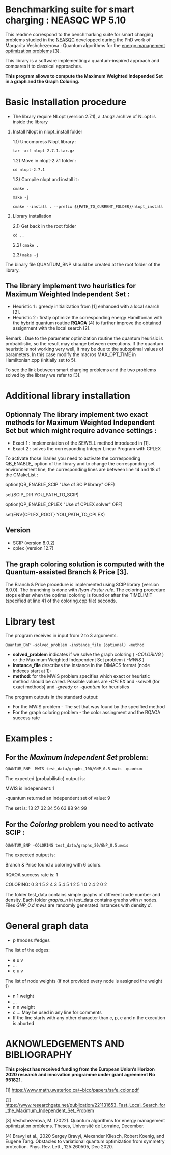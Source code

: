 # Benchmarking suite for smart charging : NEASQC WP 5.10 

This readme correspond to the benchmarking suite for smart charging problems studied in the [NEASQC](https://neasqc.eu/) developped during the PhD work of Margarita Veshchezerova : Quantum algorithms for the [energy management optimization problems](https://theses.hal.science/tel-04105922/) [3]. 

This library is a software implementing a quantum-inspired approach and compares it to classical approaches. 

**This program allows to compute the Maximum Weighted Independed Set in a graph and the Graph Coloring.**

# Basic Installation procedure 
* The library require NLopt (version 2.7.1), a .tar.gz archive of NLopt is inside the library
1) Install Nlopt in nlopt_install folder <p>
  1.1) Uncompress Nlopt library :  <p>
  `tar -xzf nlopt-2.7.1.tar.gz` <p>
  1.2) Move in nlopt-2.7.1 folder : <p>
   `cd nlopt-2.7.1`  <p>
  1.3) Compile nlopt and install it :  <p>
      `cmake .` <p>
      `make -j` <p>
      `cmake --install . --prefix ${PATH_TO_CURRENT_FOLDER}/nlopt_install` <p>
3) Library installation  <p>
  2.1) Get back in the root folder <p> `cd ..` <p>
  2.2)  `cmake . `  <p>
  2.3)  `make -j `  <p>

The binary file QUANTUM_BNP should be created at the root folder of the library.

## The library implement two heuristics for Maximum Weighted Independent Set :
- Heuristic 1 : greedy initialization from [1] enhanced with a local search [2]. 
- Heuristic 2 : firstly optimize the corresponding energy Hamiltonian with the hybrid quantum routine **RQAOA** [4] to further improve the obtained assignment with the local search [2]. 

Remark : Due to the parameter optimization routine the quantum heurisic is probabilistic, so the result may change between executions. If the quantum heuristic is not working very well, it may be due to the suboptimal values of parameters. In this case modify the macros MAX_OPT_TIME in Hamiltonian.cpp (initially set to 5).

To see the link between smart charging problems and the two problems solved by the library we refer to [3]. 

# Additional library installation 
## Optionnaly The library implement two exact methods for Maximum Weighted Independent Set but which might require advance settings :
- Exact 1 : implementation of the SEWELL method introduced in [1].
- Exact 2 : solves the corresponding Integer Linear Program with CPLEX

To activate those liraries you need to activate the corresponding QB_ENABLE_ option of the library and to change the corresponding set environnement line, the corresponding lines are between line 14 and 18 of the CMakeList : <p> <p>
  option(QB_ENABLE_SCIP "Use of SCIP library" OFF)<p>
  set(SCIP_DIR YOU_PATH_TO_SCIP)<p>
  option(QP_ENABLE_CPLEX "Use of CPLEX solver"	OFF)<p>
  set(ENV{CPLEX_ROOT} YOU_PATH_TO_CPLEX)<p>

## Version 
* SCIP (version 8.0.2)
* cplex (version 12.7)



## The graph coloring solution is computed with the **Quantum-assisted Branch & Price** [3].
  The Branch & Price procedure is implemented using SCIP library (version 8.0.0). The branching is done with *Ryan-Foster rule*. 
  The coloring procedure stops either when the optimal coloring is found or after the TIMELIMIT (specified at line 41 of the coloring.cpp file) seconds. 


# Library test
The program receives in input from 2 to 3 arguments.<p>
  `Quantum_BnP -solved_problem -instance_file (optional) -method`

* **solved_problem** indicates if we solve the graph coloring ( *-COLORING* ) or the Maximum Weighted Independent Set problem ( *-MWIS* )
* **instance_file** describes the instance in the DIMACS format (node indexes start at 1):
* **method**: for the MWIS problem specifies which exact or heuristic method should be called. Possible values are *-CPLEX* and *-sewell* (for exact methods) and *-greedy* or *-quantum* for heuristics

The program outputs in the standard output:
* For the MWIS problem - The set that was found by the specified method
* For the graph coloring problem - the color assingment and the RQAOA success rate

# Examples :
## For the *Maximum Independent Set* problem:

 `QUANTUM_BNP -MWIS test_data/graphs_100/GNP_0.5.mwis -quantum` <p>

The expected (probabilistic) output is: <p>

MWIS is independent: 1 <p>
-quantum returned an independent set of value: 9 <p>
The set is: 13 27 32 34 56 63 88 94 99 <p>

## For the *Coloring* problem you need to activate SCIP : <p> 
`QUANTUM_BNP -COLORING test_data/graphs_20/GNP_0.5.mwis` <p>
The expected output is: <p>
Branch & Price found a coloring with 6 colors.  <p>
RQAOA success rate is: 1  <p>
COLORING: 0 3 1 5 2 4 3 5 4 5 1 2 5 1 0 2 4 2 0 2  <p>

The folder test_data contains simple graphs of different node number and density. 
Each folder *graphs_n* in test_data contains graphs with *n* nodes. 
Files *GNP_0.d.mwis* are randomly generated instances with density *d*.


# General graph data
  * p #nodes #edges
  
  The list of the edges:
  * e u v 
  * ...
  * e u v
  
  The list of node weights (if not provided every node is assigned the weight 1)
  * n 1 weight
  * ...
  * n n weight
  * c ... May be used in any line for comments
  * If the line starts with any other character than c, p, e and n the execution is aborted

# AKNOWLEDGEMENTS AND BIBLIOGRAPHY
**This project has received funding from the European Union’s Horizon 2020 research and innovation programme under grant agreement No 951821.**

[1] https://www.math.uwaterloo.ca/~bico/papers/safe_color.pdf

[2] https://www.researchgate.net/publication/221131653_Fast_Local_Search_for_the_Maximum_Independent_Set_Problem

[3] Veshchezerova, M. (2022). Quantum algorithms for energy management optimization problems. Theses, Université de Lorraine, December.

[4] Bravyi et al., 2020 Sergey Bravyi, Alexander Kliesch, Robert Koenig, and Eugene Tang. Obstacles to variational quantum optimization from symmetry protection. Phys. Rev. Lett., 125:260505, Dec 2020.
